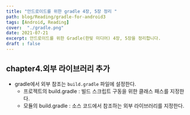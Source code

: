 ```yaml
---
title: "안드로이드를 위한 gradle 4장, 5장 정리 "
path: blog/Reading/gradle-for-android3
tags: [Android, Reading]
cover:  "./gradle.png"
date: 2021-07-21
excerpt: 안드로이드를 위한 Gradle(한빛 미디어) 4장, 5장을 정리합니다. 
draft : false
---
```


## chapter4.외부 라이브러리 추가

* gradle에서 외부 참조는 `build.gradle` 파일에 설정한다.
    * 프로젝트의 build.gradle : 빌드 스크립트 구동을 위한 클래스 패스를 지정한다.
    * 모듈의 build.gradle : 소스 코드에서 참조하는 외부 라이브러리를 지정한다. 

